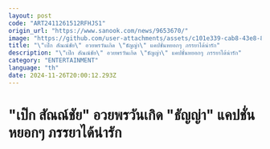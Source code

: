 ```yaml
---
layout: post
code: "ART2411261512RFHJS1"
origin_url: "https://www.sanook.com/news/9653670/"
image: "https://github.com/user-attachments/assets/c101e339-cab8-43e8-8f0d-318be7b9e26d"
title: "\"เป๊ก สัณณ์ชัย\" อวยพรวันเกิด \"ธัญญ่า\" แคปชั่นหยอกๆ ภรรยาได้น่ารัก"
description: "\"เป๊ก สัณณ์ชัย\" อวยพรวันเกิด \"ธัญญ่า\" แคปชั่นหยอกๆ ภรรยาได้น่ารัก"
category: "ENTERTAINMENT"
language: "th"
date: 2024-11-26T20:00:12.293Z
---
```


# "เป๊ก สัณณ์ชัย" อวยพรวันเกิด "ธัญญ่า" แคปชั่นหยอกๆ ภรรยาได้น่ารัก